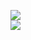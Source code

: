 [![](https://img.shields.io/badge/Made%20With-Github%20Spray-lightgrey.svg?style=for-the-badge&logo=github)](https://github.com/Annihil/github-spray#8991)  
[![](https://i.imgur.com/2DrTn0Z.gif)](https://github.com/Annihil/github-spray)